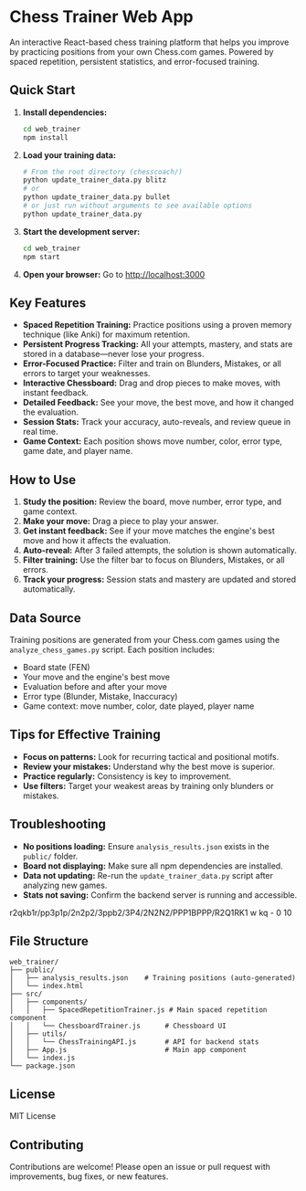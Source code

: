 
# Chess Trainer Web App

An interactive React-based chess training platform that helps you improve by practicing positions from your own Chess.com games. Powered by spaced repetition, persistent statistics, and error-focused training.


## Quick Start

1. **Install dependencies:**
   ```bash
   cd web_trainer
   npm install
   ```

2. **Load your training data:**
   ```bash
   # From the root directory (chesscoach/)
   python update_trainer_data.py blitz
   # or
   python update_trainer_data.py bullet
   # or just run without arguments to see available options
   python update_trainer_data.py
   ```

3. **Start the development server:**
   ```bash
   cd web_trainer
   npm start
   ```

4. **Open your browser:**
   Go to [http://localhost:3000](http://localhost:3000)


## Key Features

- **Spaced Repetition Training:** Practice positions using a proven memory technique (like Anki) for maximum retention.
- **Persistent Progress Tracking:** All your attempts, mastery, and stats are stored in a database—never lose your progress.
- **Error-Focused Practice:** Filter and train on Blunders, Mistakes, or all errors to target your weaknesses.
- **Interactive Chessboard:** Drag and drop pieces to make moves, with instant feedback.
- **Detailed Feedback:** See your move, the best move, and how it changed the evaluation.
- **Session Stats:** Track your accuracy, auto-reveals, and review queue in real time.
- **Game Context:** Each position shows move number, color, error type, game date, and player name.


## How to Use

1. **Study the position:** Review the board, move number, error type, and game context.
2. **Make your move:** Drag a piece to play your answer.
3. **Get instant feedback:** See if your move matches the engine's best move and how it affects the evaluation.
4. **Auto-reveal:** After 3 failed attempts, the solution is shown automatically.
5. **Filter training:** Use the filter bar to focus on Blunders, Mistakes, or all errors.
6. **Track your progress:** Session stats and mastery are updated and stored automatically.


## Data Source

Training positions are generated from your Chess.com games using the `analyze_chess_games.py` script. Each position includes:

- Board state (FEN)
- Your move and the engine's best move
- Evaluation before and after your move
- Error type (Blunder, Mistake, Inaccuracy)
- Game context: move number, color, date played, player name


## Tips for Effective Training

- **Focus on patterns:** Look for recurring tactical and positional motifs.
- **Review your mistakes:** Understand why the best move is superior.
- **Practice regularly:** Consistency is key to improvement.
- **Use filters:** Target your weakest areas by training only blunders or mistakes.


## Troubleshooting

- **No positions loading:** Ensure `analysis_results.json` exists in the `public/` folder.
- **Board not displaying:** Make sure all npm dependencies are installed.
- **Data not updating:** Re-run the `update_trainer_data.py` script after analyzing new games.
- **Stats not saving:** Confirm the backend server is running and accessible.

r2qkb1r/pp3p1p/2n2p2/3ppb2/3P4/2N2N2/PPP1BPPP/R2Q1RK1 w kq - 0 10

## File Structure

```
web_trainer/
├── public/
│   ├── analysis_results.json    # Training positions (auto-generated)
│   └── index.html
├── src/
│   ├── components/
│   │   ├── SpacedRepetitionTrainer.js # Main spaced repetition component
│   │   └── ChessboardTrainer.js      # Chessboard UI
│   ├── utils/
│   │   └── ChessTrainingAPI.js       # API for backend stats
│   ├── App.js                        # Main app component
│   └── index.js
└── package.json
```

## License

MIT License

## Contributing

Contributions are welcome! Please open an issue or pull request with improvements, bug fixes, or new features.
